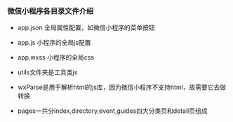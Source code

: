 ### 微信小程序各目录文件介绍

- app.json 全局属性配置，如微信小程序的菜单按钮
- app.js 小程序的全局js配置
- app.wxss 小程序的全局css

- utils文件夹是工具类js
- wxParse是用于解析html的js库，因为微信小程序不支持html，故需要它去做转换
- pages一共分index,directory,event,guides四大分类页和detail页组成
